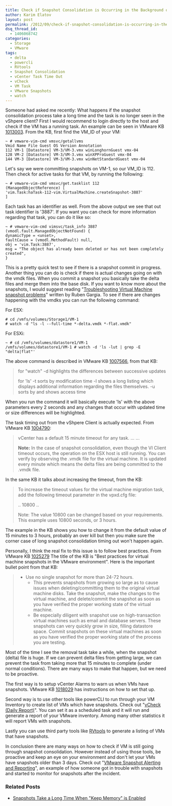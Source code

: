 ```yaml
---
title: Check if Snapshot Consolidation is Occurring in the Background on an ESX(i) Host
author: Karim Elatov
layout: post
permalink: /2012/09/check-if-snapshot-consolidation-is-occurring-in-the-background/
dsq_thread_id:
  - 1406068742
categories:
  - Storage
  - VMware
tags:
  - delta
  - powercli
  - RVtools
  - Snapshot Consolidation
  - vCenter Task Time Out
  - vCheck
  - VM Task
  - VMware Snapshots
  - watch
---
```

Someone had asked me recently: What happens if the snapshot consolidation process take a long time and the task is no longer seen in the vShpere client? First I would recommend to login directly to the host and check if the VM has a running task. An example can be seen in VMware KB [1013003](http://kb.vmware.com/kb/1013003). From the KB, first find the VM_ID of your VM:


	~ # vmware-vim-cmd vmsvc/getallvms
	Vmid Name File Guest OS Version Annotation
	112 VM-1 [Datastore] VM-3/VM-3.vmx winLonghornGuest vmx-04
	128 VM-2 [Datastore] VM-3/VM-3.vmx winXPProGuest vmx-04
	144 VM-3 [Datastore] VM-3/VM-3.vmx winNetStandardGuest vmx-04


Let's say we were committing snapshots on VM-1, so our VM_ID is 112. Then check for active tasks for that VM, by running the following:


	~ # vmware-vim-cmd vmsvc/get.tasklist 112
	(ManagedObjectReference) [
	'vim.Task:haTask-112-vim.VirtualMachine.createSnapshot-3887'
	]


Each task has an identifier as well. From the above output we see that out task identifier is '3887'. If you want you can check for more information regarding that task, you can do it like so:


	~ # vmware-vim-cmd vimsvc/task_info 3887
	(vmodl.fault.ManagedObjectNotFound) {
	dynamicType = <unset>,
	faultCause = (vmodl.MethodFault) null,
	obj = 'vim.Task:3887',
	msg = "The object has already been deleted or has not been completely created",
	}


This is a pretty quick test to see if there is a snapshot commit in progress. Another thing you can do is check if there is actual changes going on with the vmdk files. When you commit a snapshot you basically take the delta files and merge them into the base disk. If you want to know more about the snapshots, I would suggest reading "[Troubleshooting Virtual Machine snapshot problems](http://virtuallyhyper.com/2012/04/vmware-snapshot-troubleshooting/)" written by Ruben Gargia. To see if there are changes happening with the vmdks you can run the following command:

For ESX:


	# cd /vmfs/volumes/Storage1/VM-1
	# watch -d "ls -l --full-time *-delta.vmdk *-flat.vmdk"


For ESXi:


	~ # cd /vmfs/volumes/datastore1/VM-1
	/vmfs/volumes/datastore1/VM-1 # watch -d 'ls -lut | grep -E "delta|flat"'


The above command is described in VMware KB [1007566](http://kb.vmware.com/kb/1007566), from that KB:

> for "watch"
> -d highlights the differences between successive updates
>
> for 'ls'
> -t sorts by modification time
> -l shows a long listing which displays additional information regarding the files themselves.
> -u sorts by and shows access time

When you run the command it will basically execute 'ls' with the above parameters every 2 seconds and any changes that occur with updated time or size differences will be highlighted.

The task timing out from the vShpere Client is actually expected. From VMware KB [1004790](http://kb.vmware.com/kb/1004790):

> vCenter has a default 15 minute timeout for any task.
> ...
> ...
>
> **Note:** In the case of snapshot consolidation, even though the VI Client timeout occurs, the operation on the ESX host is still running. You can verify by observing the .vmdk file for the virtual machine. It is updated every minute which means the delta files are being committed to the .vmdk file.

In the same KB it talks about increasing the timeout, from the KB:

> To increase the timeout values for the virtual machine migration task, add the following timeout parameter in the vpxd.cfg file:
>
>
> 	<config>
> 	..
> 	<task>
> 	<timeout>10800</timeout>
> 	</task>
> 	..
> 	</config>
>
>
> Note: The value 10800 can be changed based on your requirements. This example uses 10800 seconds, or 3 hours.

The example in the KB shows you how to change it from the default value of 15 minutes to 3 hours, probably an over kill but then you make sure the corner case of long snapshot consolidation timing out won't happen again.

Personally, I think the real fix to this issue is to follow best practices. From VMware KB [1025279](http://kb.vmware.com/kb/1025279) The title of the KB is "Best practices for virtual machine snapshots in the VMware environment". Here is the important bullet point from that KB:

> - Use no single snapshot for more than 24-72 hours.
> 	- This prevents snapshots from growing so large as to cause issues when deleting/committing them to the original virtual machine disks. Take the snapshot, make the changes to the virtual machine, and delete/commit the snapshot as soon as you have verified the proper working state of the virtual machine.
>	- Be especially diligent with snapshot use on high-transaction virtual machines such as email and database servers. These snapshots can very quickly grow in size, filling datastore space. Commit snapshots on these virtual machines as soon as you have verified the proper working state of the process you are testing.

Most of the time I see the removal task take a while, when the snapshot (delta) file is huge. If we can prevent delta files from getting large, we can prevent the task from taking more that 15 minutes to complete (under normal conditions). There are many ways to make that happen, but we need to be proactive.

The first way is to setup vCenter Alarms to warn us when VMs have snapshots. VMware KB [1018029](http://kb.vmware.com/kb/1018029) has instructions on how to set that up.

Second way is to use other tools like powerCLI to run through your VM Inventory to create list of VMs which have snapshots. Check out "[vCheck (Daily Report)](http://www.virtu-al.net/2009/06/22/powercli-snapreminder/)". You can set it as a scheduled task and it will run and generate a report of your VMware inventory. Among many other statistics it will report VMs with snapshots.

Lastly you can use third party tools like [RVtools](http://www.robware.net/) to generate a listing of VMs that have snapshots.

In conclusion there are many ways on how to check if VM is still going through snapshot consolidation. However instead of using those tools, be proactive and keep an eye on your environment and don't let your VMs have snapshots older than 3 days. Check out "[VMware Snapshot Alerting and Reporting](http://www.virtualpro.co.uk/2010/06/21/vmware-snapshots-alerting-and-reporting/)", an example of how someone got in trouble with snapshots and started to monitor for snapshots after the incident.

<div class="SPOSTARBUST-Related-Posts">
  <H3>
    Related Posts
  </H3>

  <ul class="entry-meta">
    <li class="SPOSTARBUST-Related-Post">
      <a title="Snapshots Take a Long Time When "Keep Memory" is Enabled" href="http://virtuallyhyper.com/2013/04/snapshots-take-a-long-time-when-keep-memory-is-checked/" rel="bookmark">Snapshots Take a Long Time When "Keep Memory" is Enabled</a>
    </li>
  </ul>
</div>
